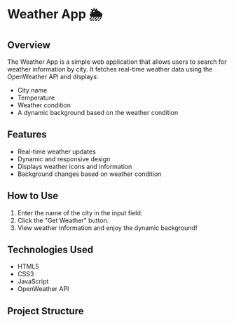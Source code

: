 # Weather App 🌦️

## Overview
The Weather App is a simple web application that allows users to search for weather information by city. It fetches real-time weather data using the OpenWeather API and displays:
- City name
- Temperature
- Weather condition
- A dynamic background based on the weather condition

## Features
- Real-time weather updates
- Dynamic and responsive design
- Displays weather icons and information
- Background changes based on weather condition

## How to Use
1. Enter the name of the city in the input field.
2. Click the "Get Weather" button.
3. View weather information and enjoy the dynamic background!

## Technologies Used
- HTML5
- CSS3
- JavaScript
- OpenWeather API

## Project Structure

